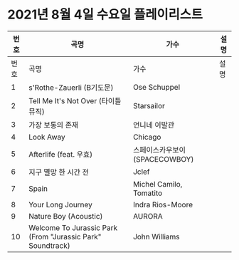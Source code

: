 # 2021년 8월 4일 수요일 플레이리스트

| 번호 | 곡명 | 가수 | 설명 |
|------|------|------|------|
| 번호 | 곡명 | 가수 | 설명 |
| 1 | s'Rothe-Zauerli (B기도문) | Ose Schuppel |  |
| 2 | Tell Me It's Not Over (타이틀 뮤직) | Starsailor |  |
| 3 | 가장 보통의 존재 | 언니네 이발관 |  |
| 4 | Look Away | Chicago |  |
| 5 | Afterlife (feat. 우효) | 스페이스카우보이 (SPACECOWBOY) |  |
| 6 | 지구 멸망 한 시간 전 | Jclef |  |
| 7 | Spain | Michel Camilo, Tomatito |  |
| 8 | Your Long Journey | Indra Rios-Moore |  |
| 9 | Nature Boy (Acoustic) | AURORA |  |
| 10 | Welcome To Jurassic Park (From "Jurassic Park" Soundtrack) | John Williams |  |
